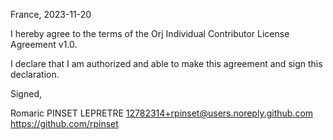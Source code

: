 France, 2023-11-20

I hereby agree to the terms of the Orj Individual Contributor License Agreement v1.0.

I declare that I am authorized and able to make this agreement and sign this declaration.

Signed,

Romaric PINSET LEPRETRE 12782314+rpinset@users.noreply.github.com https://github.com/rpinset
